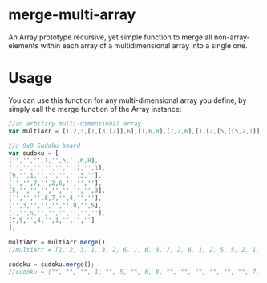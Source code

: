 # merge-multi-array
An Array prototype recursive, yet simple function to merge all non-array-elements within each array of a multidimensional array into a single one.

# Usage
You can use this function for any multi-dimensional array you define, by simply call the merge function of the Array instance:
```js
//an arbitary multi-dimensional array
var multiArr = [1,2,3,[1,[3,[2]],6],[1,6,8],[7,2,6],[1,[2,[5,[[5,2,1]],6,8,1],2,3,5],1],8];

//a 9x9 Sudoku board
var sudoku = [
['','','',1,'',5,'',6,8],
['','','','','','',7,'',1],
[9,'',1,'','','','',3,''],
['','',7,'',2,6,'','',''],
[5,'','','','','','','',3],
['','','',8,7,'',4,'',''],
['',3,'','','','',8,'',5],
[1,'',5,'','','','','',''],
[7,9,'',4,'',1,'','','']
];

multiArr = multiArr.merge();
//multiArr = [1, 2, 3, 1, 3, 2, 6, 1, 6, 8, 7, 2, 6, 1, 2, 5, 5, 2, 1, 6, 8, 1, 2, 3, 5, 1, 8]

sudoku = sudoku.merge();
//sudoku = ["", "", "", 1, "", 5, "", 6, 8, "", "", "", "", "", "", 7, "", 1, 9, "", 1, "", "", "", "", 3, "", "", "", 7, "", 2, 6, "", "", "", 5, "", "", "", "", "", "", "", 3, "", "", "", 8, 7, "", 4, "", "", "", 3, "", "", "", "", 8, "", 5, 1, "", 5, "", "", "", "", "", "", 7, 9, "", 4, "", 1, "", "", ""]
```
